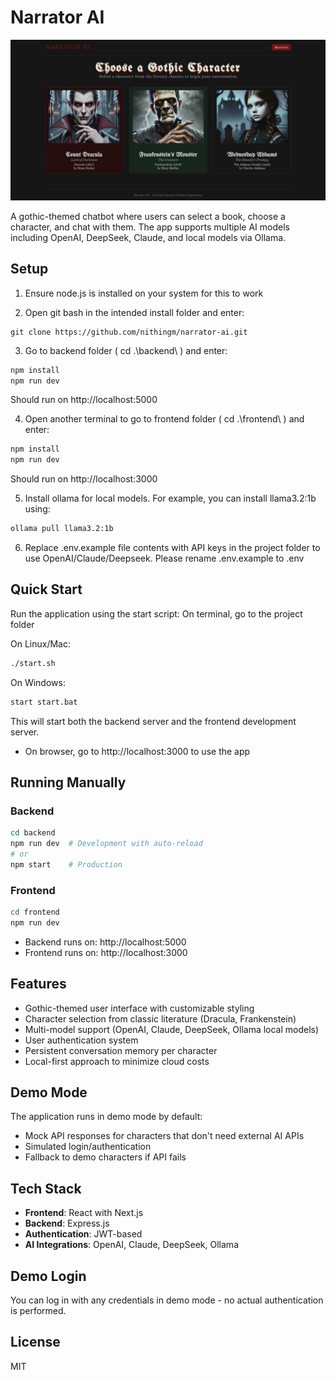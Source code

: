 # Narrator AI
![Homepage](./frontend/public/images/Narrator_AI_Homepage.jpg)

A gothic-themed chatbot where users can select a book, choose a character, and chat with them. The app supports multiple AI models including OpenAI, DeepSeek, Claude, and local models via Ollama.

## Setup
1. Ensure node.js is installed on your system for this to work 

2. Open git bash in the intended install folder and enter:
```git
git clone https://github.com/nithingm/narrator-ai.git
```

3. Go to backend folder ( cd .\backend\ ) and enter:
```bash
npm install
npm run dev
```
Should run on http://localhost:5000

4. Open another terminal to go to frontend folder ( cd .\frontend\ ) and enter:
```bash
npm install
npm run dev
```
Should run on http://localhost:3000

5. Install ollama for local models. For example, you can install llama3.2:1b using:
```bash
ollama pull llama3.2:1b
```
6. Replace .env.example file contents with API keys in the project folder to use OpenAI/Claude/Deepseek.
   Please rename .env.example to .env
   
## Quick Start

Run the application using the start script:
On terminal, go to the project folder

On Linux/Mac:
```bash
./start.sh
```
On Windows:
```bash
start start.bat
```


This will start both the backend server and the frontend development server.

- On browser, go to http://localhost:3000 to use the app

## Running Manually

### Backend

```bash
cd backend
npm run dev  # Development with auto-reload
# or
npm start    # Production
```

### Frontend

```bash
cd frontend
npm run dev
```

- Backend runs on: http://localhost:5000
- Frontend runs on: http://localhost:3000
  
## Features

- Gothic-themed user interface with customizable styling
- Character selection from classic literature (Dracula, Frankenstein)
- Multi-model support (OpenAI, Claude, DeepSeek, Ollama local models)
- User authentication system
- Persistent conversation memory per character
- Local-first approach to minimize cloud costs

## Demo Mode

The application runs in demo mode by default:
- Mock API responses for characters that don't need external AI APIs
- Simulated login/authentication
- Fallback to demo characters if API fails

## Tech Stack

- **Frontend**: React with Next.js
- **Backend**: Express.js
- **Authentication**: JWT-based
- **AI Integrations**: OpenAI, Claude, DeepSeek, Ollama

## Demo Login

You can log in with any credentials in demo mode - no actual authentication is performed.

## License

MIT

